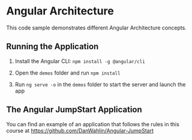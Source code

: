 # Angular Architecture

This code sample demonstrates different Angular Architecture concepts.

## Running the Application

1. Install the Angular CLI: `npm install -g @angular/cli`

1. Open the `demos` folder and run `npm install`

1. Run `ng serve -o` in the `demos` folder to start the server and launch the app

## The Angular JumpStart Application

You can find an example of an application that follows the rules in this course at https://github.com/DanWahlin/Angular-JumpStart
